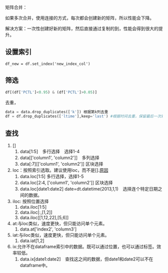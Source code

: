 矩阵合并：

如果多次合并，使用连接的方式，每次都会创建新的矩阵，所以性能会下降。

解决方案：一次性创建好新的矩阵，然后直接通过复制的到，性能会得到很大的提升。

## 设置索引

`df_new = df.set_index('new_index_col')`



## 筛选

```python
df[(df['PCTL']<0.95) & (df['PCTL']>0.05)]
```



去重，

```py
data = data.drop_duplicates(['k']) 根据第k列去重
df = df.drop_duplicates(['ltime'],keep='last') #根据时间去重，保留最后一次观测值
```



## 查找

1. []
   1. data[1:5]　多行选择　选择1-4
   2. data[['column1', 'column2']]　多列选择
   3. data[:7][['column1', 'column2'\]\] 区块选择
2. loc：按照索引选取。建议使用loc，而不是[].[原因](http://pandas.pydata.org/pandas-docs/stable/indexing.html#indexing-view-versus-copy)
   1. data.loc[1:5] 多行选择，选择1-5
   2. data.loc[2:4, ['column1', 'column2']] 区块选择
   3. data.loc[date1:date2] date=dt.datetime(2013,1,1)　选择连个特定日期之间的数据。
3. iloc: 按照位置选择
   1. data.iloc[1:5]
   2. data.iloc[:,[1,2]]
   3. data.iloc[[1,12,22],[5,6]]
4. at:与loc类似，速度更快，但只能访问单个元素。
   1. data.at['index2', 'column3']
5. iat:与iloc类似，速度更快，但只能访问单个元素。
   1. data.iat[1,2\]
6. ix:允许不在dataframe索引中的数据。既可以通过位置，也可以通过标签。效率较低。
   1. data.ix[date1:date2]　查找这之间的数据，但date1和date2可以不在dataframe中。

